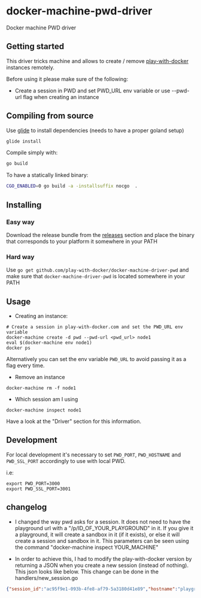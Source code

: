 # docker-machine-pwd-driver

Docker machine PWD driver


## Getting started

This driver tricks machine and allows to create / remove [play-with-docker](http://play-with-docker.com) instances remotely.

Before using it please make sure of the following:

- Create a session in PWD and set PWD_URL env variable or use --pwd-url flag when creating an instance

## Compiling from source

Use [glide](https://glide.sh/) to install dependencies (needs to have a proper goland setup)

```sh
glide install
```

Compile simply with:

```sh
go build
```

To have a statically linked binary:

```sh
CGO_ENABLED=0 go build -a -installsuffix nocgo  .
```

## Installing

### Easy way

Download the release bundle from the [releases](https://github.com/play-with-docker/docker-machine-driver-pwd/releases) section and place the binary that corresponds to your platform it somewhere in your PATH



### Hard way

Use `go get github.com/play-with-docker/docker-machine-driver-pwd` and make sure that
`docker-machine-driver-pwd` is located somewhere in your PATH



## Usage

- Creating an instance:

```
# Create a session in play-with-docker.com and set the PWD_URL env variable
docker-machine create -d pwd --pwd-url <pwd_url> node1
eval $(docker-machine env node1)
docker ps
```

Alternatively you can set the env variable `PWD_URL` to avoid passing it as a flag every time.


- Remove an instance


```
docker-machine rm -f node1
```

- Which session am I using

```
docker-machine inspect node1
```
Have a look at the "Driver" section for this information.


## Development

For local development it's necessary to set `PWD_PORT`, `PWD_HOSTNAME` and `PWD_SSL_PORT`
accordingly to use with local PWD.

i.e:

```
export PWD_PORT=3000
export PWD_SSL_PORT=3001
```

## changelog

- I changed the way pwd asks for a session. It does not need to have the playground url with a "/p/ID_OF_YOUR_PLAYGROUND" in it. If you give it a playground, it will create a sandbox in it (if it exists), or else it will create a session and sandbox in it. This parameters can be seen using the command "docker-machine inspect YOUR_MACHINE"

- In order to achieve this, I had to modify the play-with-docker version by returning a JSON when you create a new session (instead of nothing). This json looks like below. This change can be done in the handlers/new_session.go

```json
{"session_id":"ac95f9e1-093b-4fe8-af79-5a3180d41e89","hostname":"playground.localhost"}
```
